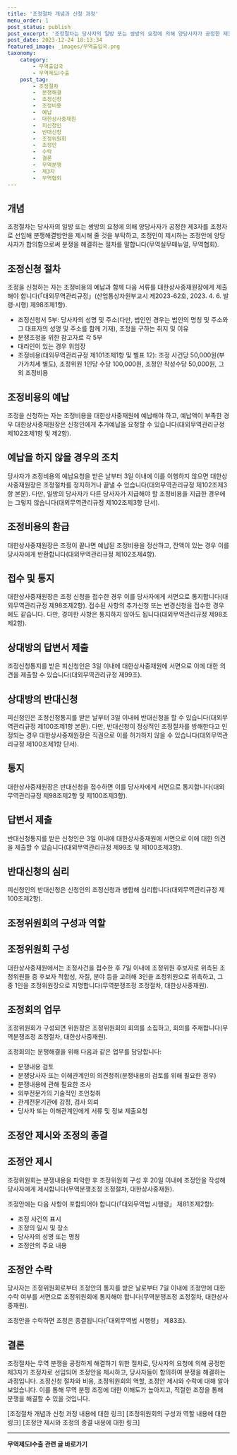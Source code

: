 ```yaml
---
title: '조정절차 개념과 신청 과정'
menu_order: 1
post_status: publish
post_excerpt: '조정절차는 당사자의 일방 또는 쌍방의 요청에 의해 양당사자가 공정한 제3자를 조정자로 선임해 분쟁해결방안을 제시해 줄 것을 부탁하고, 조정인이 제시하는 조정안에 양당사자가 합의함으로써 분쟁을 해결하는 절차를 말합니다 무역실무매뉴얼, 무역협회 .'
post_date: 2023-12-24 18:13:34
featured_image: _images/무역출입국.png
taxonomy:
    category:
        - 무역출입국
        - 무역제도Ⅰ수출
    post_tag:
        - 조정절차
        -  분쟁해결
        -  조정신청
        -  조정비용
        -  예납
        -  대한상사중재원
        -  피신청인
        -  반대신청
        -  조정위원회
        -  조정안
        -  수락
        -  결론
        -  무역분쟁
        -  제3자
        -  무역협회
---
```


## 개념
조정절차는 당사자의 일방 또는 쌍방의 요청에 의해 양당사자가 공정한 제3자를 조정자로 선임해 분쟁해결방안을 제시해 줄 것을 부탁하고, 조정인이 제시하는 조정안에 양당사자가 합의함으로써 분쟁을 해결하는 절차를 말합니다(무역실무매뉴얼, 무역협회).

## 조정신청 절차
조정을 신청하는 자는 조정비용의 예납과 함께 다음 서류를 대한상사중재원장에게 제출해야 합니다(「대외무역관리규정」(산업통상자원부고시 제2023-62호, 2023. 4. 6. 발령·시행) 제98조제1항).

* 조정신청서 5부: 당사자의 성명 및 주소(다만, 법인인 경우는 법인의 명칭 및 주소와 그 대표자의 성명 및 주소를 함께 기재), 조정을 구하는 취지 및 이유
* 분쟁조정을 위한 참고자료 각 5부
* 대리인이 있는 경우 위임장
* 조정비용(대외무역관리규정 제101조제1항 및 별표 12): 조정 사건당 50,000원(부가가치세 별도), 조정위원 1인당 수당 100,000원, 조정안 작성수당 50,000원, 그 외 조정비용

## 조정비용의 예납
조정을 신청하는 자는 조정비용을 대한상사중재원에 예납해야 하고, 예납액이 부족한 경우 대한상사중재원장은 신청인에게 추가예납을 요청할 수 있습니다(대외무역관리규정 제102조제1항 및 제2항).

## 예납을 하지 않을 경우의 조치
당사자가 조정비용의 예납요청을 받은 날부터 3일 이내에 이를 이행하지 않으면 대한상사중재원장은 조정절차를 정지하거나 끝낼 수 있습니다(대외무역관리규정 제102조제3항 본문). 다만, 일방의 당사자가 다른 당사자가 지급해야 할 조정비용을 지급한 경우에는 그렇지 않습니다(대외무역관리규정 제102조제3항 단서).

## 조정비용의 환급
대한상사중재원장은 조정이 끝나면 예납된 조정비용을 정산하고, 잔액이 있는 경우 이를 당사자에게 반환합니다(대외무역관리규정 제102조제4항).

## 접수 및 통지
대한상사중재원장은 조정 신청을 접수한 경우 이를 당사자에게 서면으로 통지합니다(대외무역관리규정 제98조제2항). 접수된 사항의 추가신청 또는 변경신청을 접수한 경우에도 같습니다. 다만, 경미한 사항은 통지하지 않아도 됩니다(대외무역관리규정 제98조제2항).

## 상대방의 답변서 제출
조정신청통지를 받은 피신청인은 3일 이내에 대한상사중재원에 서면으로 이에 대한 의견을 제출할 수 있습니다(대외무역관리규정 제99조).

## 상대방의 반대신청
피신청인은 조정신청통지를 받은 날부터 3일 이내에 반대신청을 할 수 있습니다(대외무역관리규정 제100조제1항 본문). 다만, 반대신청이 정상적인 조정절차를 방해한다고 인정되는 경우 대한상사중재원장은 직권으로 이를 허가하지 않을 수 있습니다(대외무역관리규정 제100조제1항 단서).

## 통지
대한상사중재원장은 반대신청을 접수하면 이를 당사자에게 서면으로 통지합니다(대외무역관리규정 제98조제2항 및 제100조제3항).

## 답변서 제출
반대신청통지를 받은 신청인은 3일 이내에 대한상사중재원에 서면으로 이에 대한 의견을 제출할 수 있습니다(대외무역관리규정 제99조 및 제100조제3항).

## 반대신청의 심리
피신청인의 반대신청은 신청인의 조정신청과 병합해 심리합니다(대외무역관리규정 제100조제2항).

## 조정위원회의 구성과 역할
## 조정위원회 구성
대한상사중재원에서는 조정사건을 접수한 후 7일 이내에 조정위원 후보자로 위촉된 조정위원들 중 후보자 적합성, 자질, 분야 등을 고려해 3인을 조정위원으로 위촉하고, 그 중 1인을 조정위원장으로 지명합니다(무역분쟁조정 조정절차, 대한상사중재원).

## 조정회의 업무
조정위원회가 구성되면 위원장은 조정위원회의 회의를 소집하고, 회의를 주재합니다(무역분쟁조정 조정절차, 대한상사중재원).

조정회의는 분쟁해결을 위해 다음과 같은 업무를 담당합니다:
* 분쟁내용 검토
* 분쟁당사자 또는 이해관계인의 의견청취(분쟁내용의 검토를 위해 필요한 경우)
* 분쟁내용에 관해 필요한 조사
* 외부전문가의 기술적인 조언청취
* 관계전문기관에 감정, 검사 의뢰
* 당사자 또는 이해관계인에게 서류 및 정보 제출요청

## 조정안 제시와 조정의 종결
## 조정안 제시
조정위원회는 분쟁내용을 파악한 후 조정위원회 구성 후 20일 이내에 조정안을 작성해 당사자에게 제시합니다(무역분쟁조정 조정절차, 대한상사중재원).

조정안에는 다음 사항이 포함되어야 합니다(「대외무역법 시행령」 제81조제2항):
* 조정 사건의 표시
* 조정의 일시 및 장소
* 당사자의 성명 또는 명칭
* 조정안의 주요 내용

## 조정안 수락
당사자는 조정위원회로부터 조정안의 통지를 받은 날로부터 7일 이내에 조정안에 대한 수락 여부를 서면으로 조정위원회에 통지해야 합니다(무역분쟁조정 조정절차, 대한상사중재원).

조정안을 수락하면 조정은 종결됩니다(「대외무역법 시행령」 제83조).

## 결론
조정절차는 무역 분쟁을 공정하게 해결하기 위한 절차로, 당사자의 요청에 의해 공정한 제3자가 조정자로 선임되어 조정안을 제시하고, 당사자들이 합의하여 분쟁을 해결하는 과정입니다. 조정신청 절차와 비용, 조정위원회의 역할, 조정안 제시와 수락에 대해 알아보았습니다. 이를 통해 무역 분쟁 조정에 대한 이해도가 높아지고, 적절한 조정을 통해 분쟁을 해결할 수 있을 것입니다.

[조정절차 개념과 신청 과정 내용에 대한 링크]
[조정위원회의 구성과 역할 내용에 대한 링크]
[조정안 제시와 조정의 종결 내용에 대한 링크]
<!-- wp:separator -->
<hr class="wp-block-separator has-alpha-channel-opacity"/>
<!-- /wp:separator -->

<!-- wp:group {"backgroundColor":"base","layout":{"type":"constrained"}} -->
<div class="wp-block-group has-base-background-color has-background"><!-- wp:paragraph {"align":"center","fontSize":"medium"} -->
<p class="has-text-align-center has-large-font-size"><strong>무역제도Ⅰ수출 관련 글 바로가기</strong></p>
<!-- /wp:paragraph -->


<!-- wp:latest-posts
{"categories":[{"id":14332,"count":19,"description":"","link":"https://uknowlaw.com/category/%eb%ac%b4%ec%97%ad%ec%a0%9c%eb%8f%84%e2%85%b0%ec%88%98%ec%b6%9c/","name":"무역제도Ⅰ수출","slug":"무역제도Ⅰ수출","taxonomy":"category","parent":0,"meta":[],"_links":{"self":[{"href":"https://uknowlaw.com/wp-json/wp/v2/categories/14332"}],"collection":[{"href":"https://uknowlaw.com/wp-json/wp/v2/categories"}],"about":[{"href":"https://uknowlaw.com/wp-json/wp/v2/taxonomies/category"}],"wp:post_type":[{"href":"https://uknowlaw.com/wp-json/wp/v2/posts?categories=14332"}],"curies":[{"name":"wp","href":"https://api.w.org/{rel}","templated":true}]}}],"postsToShow":100,"excerptLength":28,"postLayout":"grid","columns":2,"featuredImageAlign":"left","featuredImageSizeSlug":"large","fontSize":"small"} /--></div>
<!-- /wp:group -->